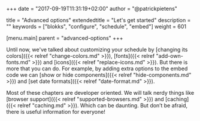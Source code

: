 +++
date            = "2017-09-19T11:31:19+02:00"
author          = "@patrickpietens"

title           = "Advanced options"
extendedtitle	= "Let's get started"
description     = ""
keywords        = ["blokks", "configure", "schedule", "embed"]
weight          = 601

[menu.main]
parent          = "advanced-options"
+++

Until now, we've talked about customizing your schedule by [changing its colors]({{< relref "change-colors.md" >}}), [fonts]({{< relref "add-own-fonts.md" >}}) and [icons]({{< relref "replace-icons.md" >}}). But there is more that you can do. For example, by adding extra options to the embed code we can [show or hide components]({{< relref "hide-components.md" >}}) and [set date formats]({{< relref "date-format.md" >}}).

Most of these chapters are developer oriented. We will talk nerdy things like [browser support]({{< relref "supported-browsers.md" >}}) and [caching]({{< relref "caching.md" >}}). Which can be daunting. But don’t be afraid, there is useful information for everyone!